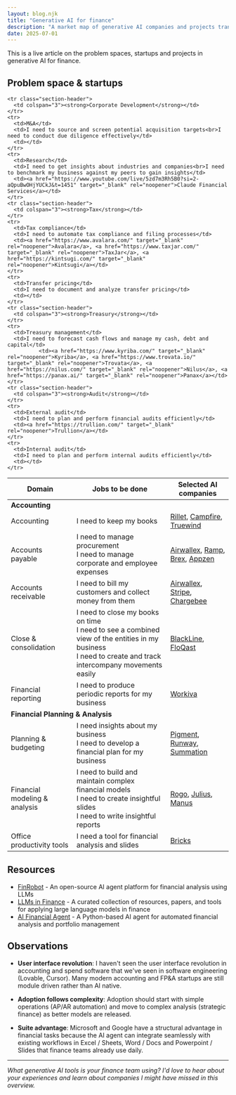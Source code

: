 ```yaml
---
layout: blog.njk
title: "Generative AI for finance"
description: "A market map of generative AI companies and projects transforming finance teams across accounting, FP&A, corporate development, tax, treasury, and audit functions."
date: 2025-07-01
---
```


This is a live article on the problem spaces, startups and projects in generative AI for finance.

## Problem space & startups

<table>
      <thead>
      <tr>
        <th>Domain</th>
        <th>Jobs to be done</th>
        <th>Selected AI companies</th>
      </tr>
    </thead>
  <tbody>
    <tr class="section-header">
      <td colspan="3"><strong>Accounting</strong></td>
    </tr>
    <tr>
      <td>Accounting</td>
      <td>I need to keep my books</td>
      <td><a href="https://www.rillet.com/" target="_blank" rel="noopener">Rillet</a>, <a href="https://campfire.ai/" target="_blank" rel="noopener">Campfire</a>, <a href="https://truewind.com/" target="_blank" rel="noopener">Truewind</a></td>
    </tr>
    <tr>
      <td>Accounts payable</td>
      <td>I need to manage procurement<br>I need to manage corporate and employee expenses</td>
      <td><a href="https://www.airwallex.com/" target="_blank" rel="noopener">Airwallex</a>, <a href="https://ramp.com/" target="_blank" rel="noopener">Ramp</a>, <a href="https://www.brex.com/" target="_blank" rel="noopener">Brex</a>, <a href="https://www.appzen.com/" target="_blank" rel="noopener">Appzen</a></td>
    </tr>
    <tr>
      <td>Accounts receivable</td>
      <td>I need to bill my customers and collect money from them</td>
      <td><a href="https://www.airwallex.com/" target="_blank" rel="noopener">Airwallex</a>, <a href="https://stripe.com/" target="_blank" rel="noopener">Stripe</a>, <a href="https://www.chargebee.com/" target="_blank" rel="noopener">Chargebee</a></td>
    </tr>
    <tr>
      <td>Close & consolidation</td>
      <td>I need to close my books on time<br>I need to see a combined view of the entities in my business<br>I need to create and track intercompany movements easily</td>
      <td><a href="https://www.blackline.com/" target="_blank" rel="noopener">BlackLine</a>, <a href="https://floqast.com/" target="_blank" rel="noopener">FloQast</a>
    </tr>
    <tr>
      <td>Financial reporting</td>
      <td>I need to produce periodic reports for my business</td>
      <td><a href="https://www.workiva.com/" target="_blank" rel="noopener">Workiva</a></td>
    </tr>
    <tr class="section-header">
      <td colspan="3"><strong>Financial Planning & Analysis</strong></td>
    </tr>
    <tr>
      <td>Planning & budgeting</td>
      <td>I need insights about my business<br>I need to develop a financial plan for my business</td>
      <td><a href="https://www.pigment.com/" target="_blank" rel="noopener">Pigment</a>, <a href="https://runway.com/" target="_blank" rel="noopener">Runway</a>, <a href="https://www.summation.com/" target="_blank" rel="noopener">Summation</a></td>
    </tr>
    <tr>
      <td>Financial modeling & analysis</td>
      <td>I need to build and maintain complex financial models<br>I need to create insightful slides<br>I need to write insightful reports</td>
      <td><a href="https://rogo.ai/" target="_blank" rel="noopener">Rogo</a>, <a href="https://julius.ai/" target="_blank" rel="noopener">Julius</a>, <a href="https://manus.ai/" target="_blank" rel="noopener">Manus</a></td>
    </tr>
    <tr>
      <td>Office productivity tools</td>
      <td>I need a tool for financial analysis and slides</td>
      <td><a href="https://www.thebricks.com/" target="_blank" rel="noopener">Bricks</a></td>
    
    <tr class="section-header">
      <td colspan="3"><strong>Corporate Development</strong></td>
    </tr>
    <tr>
      <td>M&A</td>
      <td>I need to source and screen potential acquisition targets<br>I need to conduct due diligence effectively</td>
      <td></td>
    </tr>
    <tr>
      <td>Research</td>
      <td>I need to get insights about industries and companies<br>I need to benchmark my business against my peers to gain insights</td>
      <td><a href="https://www.youtube.com/live/5zd7m3Rh5B0?si=2-aQpuBwOHjYUCkJ&t=1451" target="_blank" rel="noopener">Claude Financial Services</a></td>
    </tr>
    <tr class="section-header">
      <td colspan="3"><strong>Tax</strong></td>
    </tr>
    <tr>
      <td>Tax compliance</td>
      <td>I need to automate tax compliance and filing processes</td>
      <td><a href="https://www.avalara.com/" target="_blank" rel="noopener">Avalara</a>, <a href="https://www.taxjar.com/" target="_blank" rel="noopener">TaxJar</a>, <a href="https://kintsugi.com/" target="_blank" rel="noopener">Kintsugi</a></td>
    </tr>
    <tr>
      <td>Transfer pricing</td>
      <td>I need to document and analyze transfer pricing</td>
      <td></td>
    </tr>
    <tr class="section-header">
      <td colspan="3"><strong>Treasury</strong></td>
    </tr>
    <tr>
      <td>Treasury management</td>
      <td>I need to forecast cash flows and manage my cash, debt and capital</td>
              <td><a href="https://www.kyriba.com/" target="_blank" rel="noopener">Kyriba</a>, <a href="https://www.trovata.io/" target="_blank" rel="noopener">Trovata</a>, <a href="https://nilus.com/" target="_blank" rel="noopener">Nilus</a>, <a href="https://panax.ai/" target="_blank" rel="noopener">Panax</a></td>
    </tr>
    <tr class="section-header">
      <td colspan="3"><strong>Audit</strong></td>
    </tr>
    <tr>
      <td>External audit</td>
      <td>I need to plan and perform financial audits efficiently</td>
      <td><a href="https://trullion.com/" target="_blank" rel="noopener">Trullion</a></td>
    </tr>
    <tr>
      <td>Internal audit</td>
      <td>I need to plan and perform internal audits efficiently</td>
      <td></td>
    </tr>
  </tbody>
</table>

## Resources

* [FinRobot](https://github.com/AI4Finance-Foundation/FinRobot) - An open-source AI agent platform for financial analysis using LLMs
* [LLMs in Finance](https://github.com/hananedupouy/LLMs-in-Finance) - A curated collection of resources, papers, and tools for applying large language models in finance
* [AI Financial Agent](https://github.com/virattt/ai-financial-agent) - A Python-based AI agent for automated financial analysis and portfolio management

## Observations

- **User interface revolution**: I haven't seen the user interface revolution in accounting and spend software that we've seen in software engineering (Lovable, Cursor). Many modern accounting and FP&A startups are still module driven rather than AI native.

- **Adoption follows complexity**: Adoption should start with simple operations (AP/AR automation) and move to complex analysis (strategic finance) as better models are released.

- **Suite advantage**: Microsoft and Google have a structural advantage in financial tasks because the AI agent can integrate seamlessly with existing workflows in Excel / Sheets, Word / Docs and Powerpoint / Slides that finance teams already use daily.

---

*What generative AI tools is your finance team using? I'd love to hear about your experiences and learn about companies I might have missed in this overview.*


